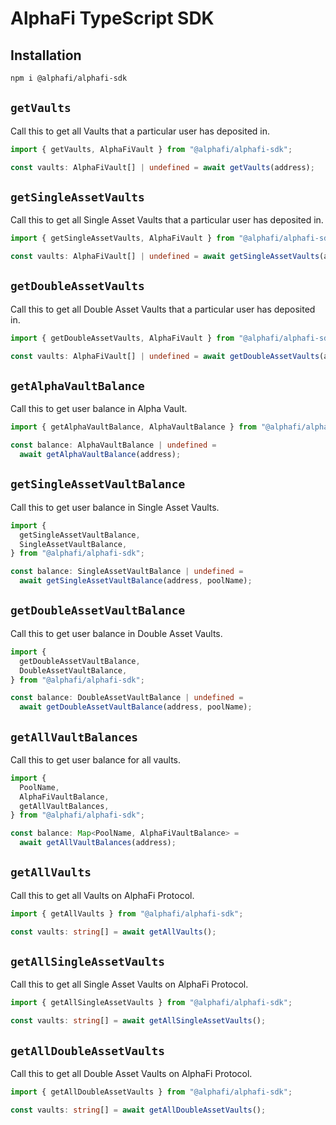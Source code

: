 # AlphaFi TypeScript SDK

## Installation

```bash
npm i @alphafi/alphafi-sdk
```

## `getVaults`

Call this to get all Vaults that a particular user has deposited in.

```typescript
import { getVaults, AlphaFiVault } from "@alphafi/alphafi-sdk";

const vaults: AlphaFiVault[] | undefined = await getVaults(address);
```

## `getSingleAssetVaults`

Call this to get all Single Asset Vaults that a particular user has deposited in.

```typescript
import { getSingleAssetVaults, AlphaFiVault } from "@alphafi/alphafi-sdk";

const vaults: AlphaFiVault[] | undefined = await getSingleAssetVaults(address);
```

## `getDoubleAssetVaults`

Call this to get all Double Asset Vaults that a particular user has deposited in.

```typescript
import { getDoubleAssetVaults, AlphaFiVault } from "@alphafi/alphafi-sdk";

const vaults: AlphaFiVault[] | undefined = await getDoubleAssetVaults(address);
```

## `getAlphaVaultBalance`

Call this to get user balance in Alpha Vault.

```typescript
import { getAlphaVaultBalance, AlphaVaultBalance } from "@alphafi/alphafi-sdk";

const balance: AlphaVaultBalance | undefined =
  await getAlphaVaultBalance(address);
```

## `getSingleAssetVaultBalance`

Call this to get user balance in Single Asset Vaults.

```typescript
import {
  getSingleAssetVaultBalance,
  SingleAssetVaultBalance,
} from "@alphafi/alphafi-sdk";

const balance: SingleAssetVaultBalance | undefined =
  await getSingleAssetVaultBalance(address, poolName);
```

## `getDoubleAssetVaultBalance`

Call this to get user balance in Double Asset Vaults.

```typescript
import {
  getDoubleAssetVaultBalance,
  DoubleAssetVaultBalance,
} from "@alphafi/alphafi-sdk";

const balance: DoubleAssetVaultBalance | undefined =
  await getDoubleAssetVaultBalance(address, poolName);
```

## `getAllVaultBalances`

Call this to get user balance for all vaults.

```typescript
import {
  PoolName,
  AlphaFiVaultBalance,
  getAllVaultBalances,
} from "@alphafi/alphafi-sdk";

const balance: Map<PoolName, AlphaFiVaultBalance> =
  await getAllVaultBalances(address);
```

## `getAllVaults`

Call this to get all Vaults on AlphaFi Protocol.

```typescript
import { getAllVaults } from "@alphafi/alphafi-sdk";

const vaults: string[] = await getAllVaults();
```

## `getAllSingleAssetVaults`

Call this to get all Single Asset Vaults on AlphaFi Protocol.

```typescript
import { getAllSingleAssetVaults } from "@alphafi/alphafi-sdk";

const vaults: string[] = await getAllSingleAssetVaults();
```

## `getAllDoubleAssetVaults`

Call this to get all Double Asset Vaults on AlphaFi Protocol.

```typescript
import { getAllDoubleAssetVaults } from "@alphafi/alphafi-sdk";

const vaults: string[] = await getAllDoubleAssetVaults();
```
